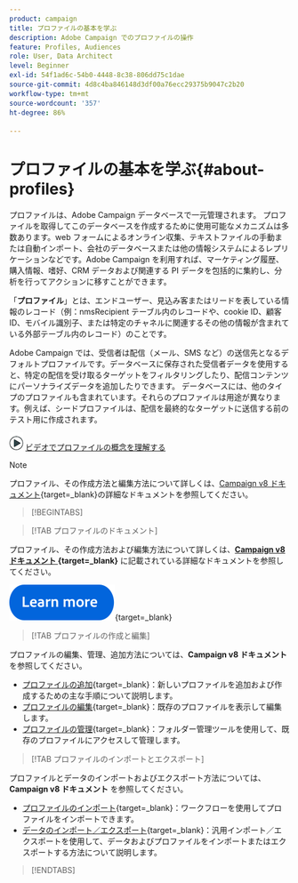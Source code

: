 ```yaml
---
product: campaign
title: プロファイルの基本を学ぶ
description: Adobe Campaign でのプロファイルの操作
feature: Profiles, Audiences
role: User, Data Architect
level: Beginner
exl-id: 54f1ad6c-54b0-4448-8c38-806dd75c1dae
source-git-commit: 4d8c4ba846148d3df00a76ecc29375b9047c2b20
workflow-type: tm+mt
source-wordcount: '357'
ht-degree: 86%

---
```


# プロファイルの基本を学ぶ{#about-profiles}



プロファイルは、Adobe Campaign データベースで一元管理されます。 プロファイルを取得してこのデータベースを作成するために使用可能なメカニズムは多数あります。web フォームによるオンライン収集、テキストファイルの手動または自動インポート、会社のデータベースまたは他の情報システムによるレプリケーションなどです。Adobe Campaign を利用すれば、マーケティング履歴、購入情報、嗜好、CRM データおよび関連する PI データを包括的に集約し、分析を行ってアクションに移すことができます。

「**プロファイル**」とは、エンドユーザー、見込み客またはリードを表している情報のレコード（例：nmsRecipient テーブル内のレコードや、cookie ID、顧客 ID、モバイル識別子、または特定のチャネルに関連するその他の情報が含まれている外部テーブル内のレコード）のことです。

Adobe Campaign では、受信者は配信（メール、SMS など）の送信先となるデフォルトプロファイルです。データベースに保存された受信者データを使用すると、特定の配信を受け取るターゲットをフィルタリングしたり、配信コンテンツにパーソナライズデータを追加したりできます。 データベースには、他のタイプのプロファイルも含まれています。それらのプロファイルは用途が異なります。例えば、シードプロファイルは、配信を最終的なターゲットに送信する前のテスト用に作成されます。

![プロファイルの概要とその動作を示すビデオ](assets/do-not-localize/how-to-video.png) [ビデオでプロファイルの概念を理解する](#create-profiles-video)

>[!NOTE]
>
>プロファイル、その作成方法と編集方法について詳しくは、[Campaign v8 ドキュメント](https://experienceleague.adobe.com/ja/docs/campaign/campaign-v8/audience/gs-audiences){target=_blank}の詳細なドキュメントを参照してください。

>[!BEGINTABS]

>[!TAB プロファイルのドキュメント]

プロファイル、その作成方法および編集方法について詳しくは、**[Campaign v8 ドキュメント &#x200B;](https://experienceleague.adobe.com/ja/docs/campaign/campaign-v8/audience/gs-audiences){target=_blank}** に記載されている詳細なドキュメントを参照してください。

[![画像](../../assets/do-not-localize/learn-more-button.svg)](https://experienceleague.adobe.com/ja/docs/campaign/campaign-v8/audience/gs-audiences){target=_blank}

>[!TAB プロファイルの作成と編集]

プロファイルの編集、管理、追加方法については、**Campaign v8 ドキュメント** を参照してください。

* [プロファイルの追加](https://experienceleague.adobe.com/ja/docs/campaign-classic/using/getting-started/profile-management/adding-profiles){target=_blank}：新しいプロファイルを追加および作成するための主な手順について説明します。
* [プロファイルの編集](https://experienceleague.adobe.com/ja/docs/campaign/campaign-v8/audience/view-profiles?lang=ja#_blank){target=_blank}：既存のプロファイルを表示して編集します。
* [プロファイルの管理](https://experienceleague.adobe.com/ja/docs/campaign/campaign-v8/config/configuration/folders-and-views?lang=ja#_blank){target=_blank}：フォルダー管理ツールを使用して、既存のプロファイルにアクセスして管理します。

>[!TAB プロファイルのインポートとエクスポート]

プロファイルとデータのインポートおよびエクスポート方法については、**Campaign v8 ドキュメント** を参照してください。

* [プロファイルのインポート](https://experienceleague.adobe.com/ja/docs/campaign/campaign-v8/audience/add-profiles/import-profiles){target=_blank}：ワークフローを使用してプロファイルをインポートできます。
* [データのインポート／エクスポート](https://experienceleague.adobe.com/ja/docs/campaign/campaign-v8/data/import){target=_blank}：汎用インポート／エクスポートを使用して、データおよびプロファイルをインポートまたはエクスポートする方法について説明します。

>[!ENDTABS]

<!--
## Profile types {#profile-types}

Adobe Campaign lets you manage profiles throughout their entire lifecycle: creation, import, targeting, action tracking, updates, etc.

Each profile matches a database entry. They contain all the information required for targeting, qualifying and tracking individuals.

Profiles can be identified based on storage space. This means that a profile can match: a recipient, a visitor, an operator, a subscriber, a prospect, etc.

## Recipient profiles {#recipient-profiles}

Delivery recipients are stored in the database as profiles containing the information linked to them: last name, first name, address, subscriptions, deliveries, etc. When you create campaigns, you can define the target of the deliveries to a selection of the profiles in the base according to simple or advanced criteria.

You can also create campaigns aimed at recipients whose profiles are stored not in the database, but in files. These are known as "external" deliveries. For more information about this type of delivery, refer to [this page](../../delivery/using/steps-defining-the-target-population.md#selecting-external-recipients).

The main methods for creating recipient profiles are as follows:

* direct input in the graphical interface screens,
* importing recipient lists,
* on-line collection via web forms.

>[!NOTE]
>
>To find out how files and web forms are imported, refer to [Generic imports and exports](../../platform/using/get-started-data-import-export.md).

## Profiles and targets {#profiles-and-targets}

The **[!UICONTROL Profiles and targets]** link lets you display recipients stored in Adobe Campaign database. You can create new recipient, edit an existing recipient and access its profile. For more on this, refer to [this page](../../platform/using/editing-a-profile.md).

![](assets/d_ncs_user_interface_target_link.png)

It also gives you access to:

* lists - [Learn more](../../platform/using/creating-and-managing-lists.md)
* subscription services - [Learn more](../../delivery/using/managing-subscriptions.md)
* web applications - [Learn more](../../web/using/about-web-applications.md)
* imports and exports (jobs) - [Learn more](../../platform/using/about-generic-imports-exports.md)
* targeting workflows - [Learn more](../../workflow/using/building-a-workflow.md#implementation-steps-)

The recipients page lets you perform frequent operations on profiles: edits, updates, adds, deletions, sorts.

For more advanced profile manipulations, you need to edit the Adobe Campaign tree. To do this, click the **[!UICONTROL Explorer]** link on the Adobe Campaign home page.

By default, recipients are stored in the **[!UICONTROL Profiles and Targets > Recipients]** node of the tree. You can create recipients from this view, as well as:

* sort and filter the profiles of the database - [Learn more](../../platform/using/filtering-options.md)
* move, copy or delete profiles from the database - [Learn more](../../platform/using/managing-profiles.md),
* update profiles - [Learn more](../../platform/using/updating-data.md)
* export recipients - [Learn more](../../platform/using/exporting-and-importing-profiles.md)
* create recipient groups - [Learn more](../../platform/using/creating-and-managing-lists.md)

To access advanced functionalities and configurations, you need to click the **[!UICONTROL Explorer]** icon. 

![](assets/d_ncs_user_interface01.png)

The general layout of the Adobe Campaign explorer is presented in [this page](../../platform/using/adobe-campaign-explorer.md).

>[!NOTE]
>
>You can also display an advanced view of this list from the Adobe Campaign tree by clicking the **[!UICONTROL Profiles and targets > Recipients]** link. The list display can be configured to suit your needs. You can add or delete columns, define column order, sort data, etc. List display configuration is described in [this page](../../platform/using/adobe-campaign-ui-lists.md).  
>
>You can also define recipient views. For further information about this functionality, refer to [this section](../../platform/using/access-management-folders.md).

## Active profiles {#active-profiles}

An active profile is a profile that customer has attempted to communicate with during the past 12 months via any channel.

According to your contract, each of your Campaign instances is provisioned with a specific amount of active profiles that are counted for billing purposes. Please refer to your latest contract for reference on number of purchased active profiles. Learn more in [Adobe Campaign product description](https://helpx.adobe.com/jp/legal/product-descriptions/adobe-campaign-managed-cloud-services.html){target="_blank"}.

You can monitor the number of active profiles on your instance directly from Campaign Control Panel. For more on this, refer to the [Control Panel documentation](https://experienceleague.adobe.com/docs/control-panel/using/performance-monitoring/active-profiles-monitoring.html?lang=ja){target="_blank"}.

The following guardrails and limitations apply:

* A profile that has been targeted by several deliveries is counted only once. 
* Profiles targeted in the context of Social marketing on X (Twitter) or Facebook are not taken into account as active profiles.
* The count of active profiles is available for **Marketing instances** only. It is not available for Execution instances, meaning MID (mid sourcing) and RT (Message Center / Real-time messaging) instances.
* The count is based on the recipient primary key. As a consequence, if a profile is present in two different recipient tables, it can be counted twice as an active profile.


## Tutorial video {#create-profiles-video}

Learn how to access profile data, sort and filter profiles and manually create and manage profiles.

This video also explains the compliance of Adobe Campaign Classic with General Data Protection Regulations. 

>[!VIDEO](https://video.tv.adobe.com/v/326751?quality=12&captions=jpn)

Additional Campaign Classic how-to videos are available [here](https://experienceleague.adobe.com/docs/campaign-classic-learn/tutorials/overview.html?lang=ja).

**See also**

* [Privacy management in Campaign](https://helpx.adobe.com/campaign/kb/acc-privacy.html)

* [Create queries and segment data in workflows](../../workflow/using/targeting-data.md)

* [Select target mapping](../../delivery/using/steps-defining-the-target-population.md#select-a-target-mapping)

-->